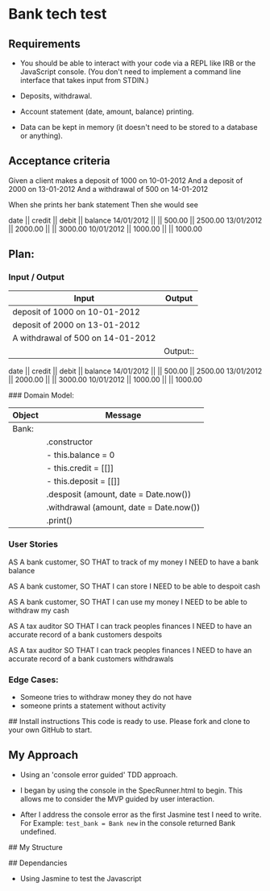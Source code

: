 # Bank tech test

## Requirements

- You should be able to interact with your code via a REPL like IRB or the JavaScript console. (You don't need to implement a command line interface that takes input from STDIN.)

- Deposits, withdrawal.
- Account statement (date, amount, balance) printing.
- Data can be kept in memory (it doesn't need to be stored to a database or anything).

## Acceptance criteria

Given a client makes a deposit of 1000 on 10-01-2012
And a deposit of 2000 on 13-01-2012
And a withdrawal of 500 on 14-01-2012

When she prints her bank statement
Then she would see

date || credit || debit || balance
14/01/2012 || || 500.00 || 2500.00
13/01/2012 || 2000.00 || || 3000.00
10/01/2012 || 1000.00 || || 1000.00

## Plan: 
### Input / Output 

Input | Output 
------|--------
deposit of 1000 on 10-01-2012 |
deposit of 2000 on 13-01-2012 | 
A withdrawal of 500 on 14-01-2012 |
|| Output:: 


date       || credit  || debit  || balance
14/01/2012 ||         || 500.00 || 2500.00
13/01/2012 || 2000.00 ||        || 3000.00
10/01/2012 || 1000.00 ||        || 1000.00


### Domain Model: 

Object | Message 
-------|---------
Bank:  |
|      | .constructor 
||          - this.balance = 0 
||          - this.credit = [[]]
||          - this.deposit = [[]]
|      | .desposit  (amount, date = Date.now())
|      | .withdrawal (amount, date = Date.now())
|      | .print()

### User Stories

AS A bank customer,
SO THAT to track of my money 
I NEED to have a bank balance 

AS A bank customer, 
SO THAT I can store
I NEED to be able to despoit cash 

AS A bank customer, 
SO THAT I can use my money
I NEED to be able to withdraw my cash

AS A tax auditor 
SO THAT I can track peoples finances 
I NEED to have an accurate record of a bank customers despoits 

AS A tax auditor 
SO THAT I can track peoples finances 
I NEED to have an accurate record of a bank customers withdrawals 

### Edge Cases:
- Someone tries to withdraw money they do not have 
- someone prints a statement without activity 



## Install instructions
This code is ready to use. Please fork and clone to your own GitHub to start. 

## My Approach

- Using an 'console error guided' TDD approach. 

- I began by using the console in the SpecRunner.html to begin. This allows me to consider the MVP guided by user interaction.  

- After I address the console error as the first Jasmine test I need to write. For Example: ``` test_bank = Bank new ``` in the console returned Bank undefined. 

## My Structure 

## Dependancies 
- Using Jasmine to test the Javascript 




